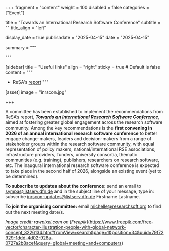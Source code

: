 +++
fragment = "content"
weight = 100
disabled = false
categories = ["Event"]

title = "Towards an International Research Software Conference"
subtitle = ""
title_align = "left"

display_date = true
publishdate = "2025-04-15"
date = "2025-04-15"

summary = """


"""

[sidebar]
  title = "Useful links"
  align = "right"
  sticky = true # Default is false
  content = """
* ReSA's [report](https://doi.org/10.5281/zenodo.14736835)
  """

[asset]
  image = "inrscon.jpg"

+++

A committee has been established to implement the recommendations from ReSA’s report, [_**Towards an International Research Software Conference**_](https://doi.org/10.5281/zenodo.14736835), aimed at fostering greater global engagement across the research software community. Among the key recommendations is the **first convening in 2026 of an annual international research software conference** to better engage change-makers, leaders and decision-makers from a range of stakeholder groups within the research software community, with equal representation of policy makers, national/international RSE associations, infrastructure providers, funders, university consortia, thematic communities (e.g. training), publishers, researchers on research software, etc. The inaugural international research software conference is expected to take place in the second half of 2026, alongside an existing event (yet to be determined).

**To subscribe to updates about the conference:** send an email to sympa@listserv.dfn.de and in the subject line of your message, type in: subscribe inrscon-updates@listserv.dfn.de Firstname Lastname. 

**To join the organising committee:** email michelle@researchsoft.org to find out the next meeting date/s.


_Image credit: rawpixel.com on [Freepik]_(https://www.freepik.com/free-vector/character-illustration-people-with-global-network-concept_3226134.htm#fromView=search&page=1&position=34&uuid=79f72929-1ddd-4d02-928a-0727a2b8acef&query=global+meeting+and+computers)
